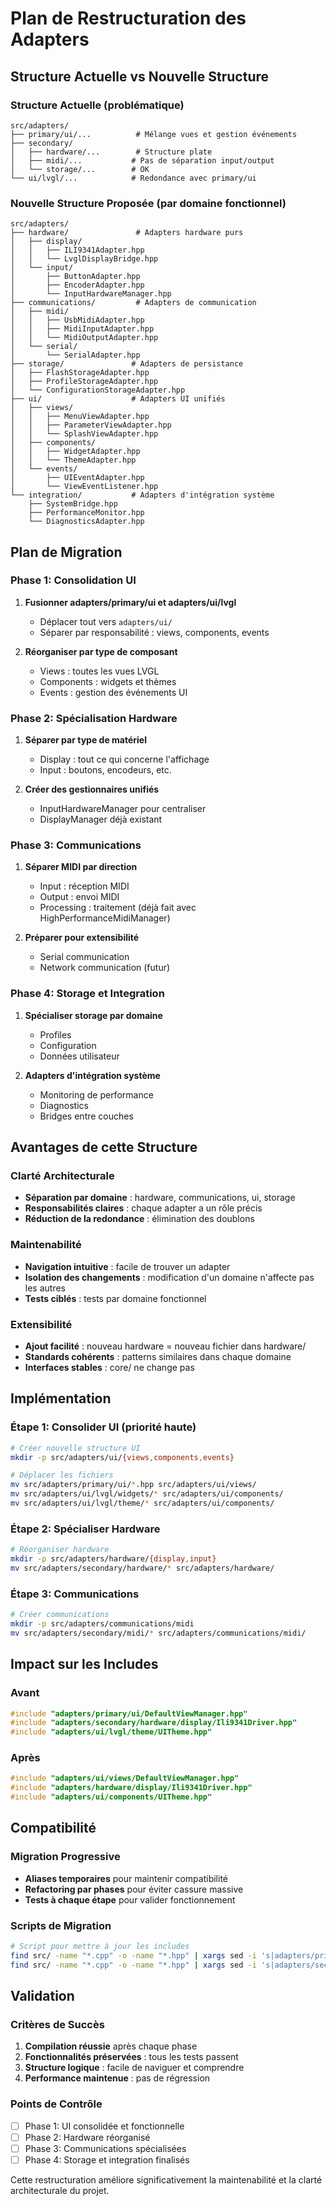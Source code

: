 # Plan de Restructuration des Adapters

## Structure Actuelle vs Nouvelle Structure

### Structure Actuelle (problématique)
```
src/adapters/
├── primary/ui/...          # Mélange vues et gestion événements
├── secondary/
│   ├── hardware/...        # Structure plate
│   ├── midi/...           # Pas de séparation input/output
│   └── storage/...        # OK
└── ui/lvgl/...            # Redondance avec primary/ui
```

### Nouvelle Structure Proposée (par domaine fonctionnel)
```
src/adapters/
├── hardware/               # Adapters hardware purs
│   ├── display/
│   │   ├── ILI9341Adapter.hpp
│   │   └── LvglDisplayBridge.hpp
│   └── input/
│       ├── ButtonAdapter.hpp
│       ├── EncoderAdapter.hpp
│       └── InputHardwareManager.hpp
├── communications/         # Adapters de communication
│   ├── midi/
│   │   ├── UsbMidiAdapter.hpp
│   │   ├── MidiInputAdapter.hpp
│   │   └── MidiOutputAdapter.hpp
│   └── serial/
│       └── SerialAdapter.hpp
├── storage/               # Adapters de persistance
│   ├── FlashStorageAdapter.hpp
│   ├── ProfileStorageAdapter.hpp
│   └── ConfigurationStorageAdapter.hpp
├── ui/                    # Adapters UI unifiés
│   ├── views/
│   │   ├── MenuViewAdapter.hpp
│   │   ├── ParameterViewAdapter.hpp
│   │   └── SplashViewAdapter.hpp
│   ├── components/
│   │   ├── WidgetAdapter.hpp
│   │   └── ThemeAdapter.hpp
│   └── events/
│       ├── UIEventAdapter.hpp
│       └── ViewEventListener.hpp
└── integration/           # Adapters d'intégration système
    ├── SystemBridge.hpp
    ├── PerformanceMonitor.hpp
    └── DiagnosticsAdapter.hpp
```

## Plan de Migration

### Phase 1: Consolidation UI
1. **Fusionner adapters/primary/ui et adapters/ui/lvgl**
   - Déplacer tout vers `adapters/ui/`
   - Séparer par responsabilité : views, components, events

2. **Réorganiser par type de composant**
   - Views : toutes les vues LVGL
   - Components : widgets et thèmes
   - Events : gestion des événements UI

### Phase 2: Spécialisation Hardware
1. **Séparer par type de matériel**
   - Display : tout ce qui concerne l'affichage
   - Input : boutons, encodeurs, etc.

2. **Créer des gestionnaires unifiés**
   - InputHardwareManager pour centraliser
   - DisplayManager déjà existant

### Phase 3: Communications
1. **Séparer MIDI par direction**
   - Input : réception MIDI
   - Output : envoi MIDI
   - Processing : traitement (déjà fait avec HighPerformanceMidiManager)

2. **Préparer pour extensibilité**
   - Serial communication
   - Network communication (futur)

### Phase 4: Storage et Integration
1. **Spécialiser storage par domaine**
   - Profiles
   - Configuration
   - Données utilisateur

2. **Adapters d'intégration système**
   - Monitoring de performance
   - Diagnostics
   - Bridges entre couches

## Avantages de cette Structure

### Clarté Architecturale
- **Séparation par domaine** : hardware, communications, ui, storage
- **Responsabilités claires** : chaque adapter a un rôle précis
- **Réduction de la redondance** : élimination des doublons

### Maintenabilité
- **Navigation intuitive** : facile de trouver un adapter
- **Isolation des changements** : modification d'un domaine n'affecte pas les autres
- **Tests ciblés** : tests par domaine fonctionnel

### Extensibilité
- **Ajout facilité** : nouveau hardware = nouveau fichier dans hardware/
- **Standards cohérents** : patterns similaires dans chaque domaine
- **Interfaces stables** : core/ ne change pas

## Implémentation

### Étape 1: Consolider UI (priorité haute)
```bash
# Créer nouvelle structure UI
mkdir -p src/adapters/ui/{views,components,events}

# Déplacer les fichiers
mv src/adapters/primary/ui/*.hpp src/adapters/ui/views/
mv src/adapters/ui/lvgl/widgets/* src/adapters/ui/components/
mv src/adapters/ui/lvgl/theme/* src/adapters/ui/components/
```

### Étape 2: Spécialiser Hardware
```bash
# Réorganiser hardware
mkdir -p src/adapters/hardware/{display,input}
mv src/adapters/secondary/hardware/* src/adapters/hardware/
```

### Étape 3: Communications
```bash
# Créer communications
mkdir -p src/adapters/communications/midi
mv src/adapters/secondary/midi/* src/adapters/communications/midi/
```

## Impact sur les Includes

### Avant
```cpp
#include "adapters/primary/ui/DefaultViewManager.hpp"
#include "adapters/secondary/hardware/display/Ili9341Driver.hpp"
#include "adapters/ui/lvgl/theme/UITheme.hpp"
```

### Après
```cpp
#include "adapters/ui/views/DefaultViewManager.hpp"
#include "adapters/hardware/display/Ili9341Driver.hpp"
#include "adapters/ui/components/UITheme.hpp"
```

## Compatibilité

### Migration Progressive
- **Aliases temporaires** pour maintenir compatibilité
- **Refactoring par phases** pour éviter cassure massive
- **Tests à chaque étape** pour valider fonctionnement

### Scripts de Migration
```bash
# Script pour mettre à jour les includes
find src/ -name "*.cpp" -o -name "*.hpp" | xargs sed -i 's|adapters/primary/ui/|adapters/ui/views/|g'
find src/ -name "*.cpp" -o -name "*.hpp" | xargs sed -i 's|adapters/secondary/hardware/|adapters/hardware/|g'
```

## Validation

### Critères de Succès
1. **Compilation réussie** après chaque phase
2. **Fonctionnalités préservées** : tous les tests passent
3. **Structure logique** : facile de naviguer et comprendre
4. **Performance maintenue** : pas de régression

### Points de Contrôle
- [ ] Phase 1: UI consolidée et fonctionnelle
- [ ] Phase 2: Hardware réorganisé
- [ ] Phase 3: Communications spécialisées
- [ ] Phase 4: Storage et integration finalisés

Cette restructuration améliore significativement la maintenabilité et la clarté architecturale du projet.